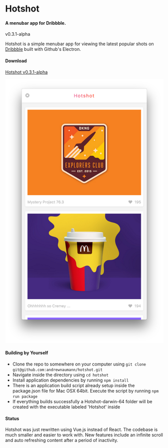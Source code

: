 # Hotshot
#### A menubar app for Dribbble.
v0.3.1-alpha

Hotshot is a simple menubar app for viewing the latest popular shots on [Dribbble](http://dribbble.com) built with Github's Electron.

#### Download
[Hotshot v0.3.1-alpha](https://github.com/andrewnaumann/hotshot/releases/download/0.3.1-alpha/Hotshot.zip)

![](./appscreenshot.png)

#### Building by Yourself
- Clone the repo to somewhere on your computer using `git clone git@github.com:andrewnaumann/hotshot.git`
- Navigate inside the directory using `cd hotshot`
- Install application dependencies by running `npm install`
- There is an application build script already setup inside the package.json file for Mac OSX 64bit. Execute the script by running `npm run package`
- If everything builds successfully a Hotshot-darwin-64 folder will be created with the executable labeled 'Hotshot' inside

#### Status
Hotshot was just rewritten using Vue.js instead of React.
The codebase is much smaller and easier to work with.
New features include an infinite scroll and auto refreshing content after a period of inactivity.
